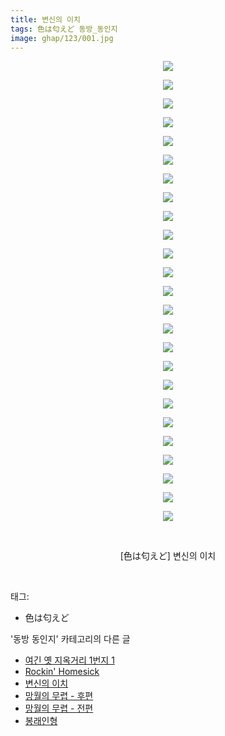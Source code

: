 ```yaml
---
title: 변신의 이치
tags: 色は匂えど 동방_동인지
image: ghap/123/001.jpg
---
```

<div class="article">
<p style="text-align: center; clear: none; float: none;"><img src="{{ site.nasurl }}/ghap/123/001.jpg"/></p>
<p style="text-align: center; clear: none; float: none;"><img src="{{ site.nasurl }}/ghap/123/002.jpg"/></p>
<p style="text-align: center; clear: none; float: none;"><img src="{{ site.nasurl }}/ghap/123/003.jpg"/></p>
<p style="text-align: center; clear: none; float: none;"><img src="{{ site.nasurl }}/ghap/123/004.jpg"/></p>
<p style="text-align: center; clear: none; float: none;"><img src="{{ site.nasurl }}/ghap/123/005.jpg"/></p>
<p style="text-align: center; clear: none; float: none;"><img src="{{ site.nasurl }}/ghap/123/006.jpg"/></p>
<p style="text-align: center; clear: none; float: none;"><img src="{{ site.nasurl }}/ghap/123/007.jpg"/></p>
<p style="text-align: center; clear: none; float: none;"><img src="{{ site.nasurl }}/ghap/123/008.jpg"/></p>
<p style="text-align: center; clear: none; float: none;"><img src="{{ site.nasurl }}/ghap/123/009.jpg"/></p>
<p style="text-align: center; clear: none; float: none;"><img src="{{ site.nasurl }}/ghap/123/010.jpg"/></p>
<p style="text-align: center; clear: none; float: none;"><img src="{{ site.nasurl }}/ghap/123/011.jpg"/></p>
<p style="text-align: center; clear: none; float: none;"><img src="{{ site.nasurl }}/ghap/123/012.jpg"/></p>
<p style="text-align: center; clear: none; float: none;"><img src="{{ site.nasurl }}/ghap/123/013.jpg"/></p>
<p style="text-align: center; clear: none; float: none;"><img src="{{ site.nasurl }}/ghap/123/014.jpg"/></p>
<p style="text-align: center; clear: none; float: none;"><img src="{{ site.nasurl }}/ghap/123/015.jpg"/></p>
<p style="text-align: center; clear: none; float: none;"><img src="{{ site.nasurl }}/ghap/123/016.jpg"/></p>
<p style="text-align: center; clear: none; float: none;"><img src="{{ site.nasurl }}/ghap/123/017.jpg"/></p>
<p style="text-align: center; clear: none; float: none;"><img src="{{ site.nasurl }}/ghap/123/018.jpg"/></p>
<p style="text-align: center; clear: none; float: none;"><img src="{{ site.nasurl }}/ghap/123/019.jpg"/></p>
<p style="text-align: center; clear: none; float: none;"><img src="{{ site.nasurl }}/ghap/123/020.jpg"/></p>
<p style="text-align: center; clear: none; float: none;"><img src="{{ site.nasurl }}/ghap/123/021.jpg"/></p>
<p style="text-align: center; clear: none; float: none;"><img src="{{ site.nasurl }}/ghap/123/022.jpg"/></p>
<p style="text-align: center; clear: none; float: none;"><img src="{{ site.nasurl }}/ghap/123/023.jpg"/></p>
<p style="text-align: center; clear: none; float: none;"><img src="{{ site.nasurl }}/ghap/123/024.jpg"/></p>
<p style="text-align: center; clear: none; float: none;"><img src="{{ site.nasurl }}/ghap/123/025.jpg"/></p>
<p style="text-align: center; clear: none; float: none;"><br/></p>
<p style="text-align: center; clear: none; float: none;">[色は匂えど] 변신의 이치</p>
<p><br/></p>
</div><div class="tagTrail">
<p>태그: </p>
<ul>
<li>色は匂えど</li>
</ul>
</div><div class="another">
<p>'동방 동인지' 카테고리의 다른 글</p>
<ul>
<li><a href="/2016-06-18-ghap_125">여긴 옛 지옥거리 1번지 1</a></li>
<li><a href="/2016-06-18-ghap_124">Rockin' Homesick</a></li>
<li><a href="/2016-06-18-ghap_123">변신의 이치</a></li>
<li><a href="/2016-06-18-ghap_122">망월의 무렵 - 후편</a></li>
<li><a href="/2016-06-18-ghap_120">망월의 무렵 - 전편</a></li>
<li><a href="/2016-06-18-ghap_119">봉래인형</a></li>
</ul>
</div><div class="cb_module cb_fluid">
<div class="cb_wrt cb_profile">
</div><!-- commentList close -->
</div>
